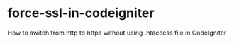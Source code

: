 # force-ssl-in-codeigniter
How to switch from http to https without using .htaccess file in CodeIgniter 
